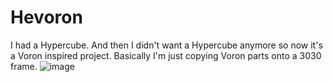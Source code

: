 # Hevoron
I had a Hypercube. And then I didn't want a Hypercube anymore so now it's a Voron inspired project. Basically I'm just copying Voron parts onto a 3030 frame.
![image](https://user-images.githubusercontent.com/100235446/155503823-feb79be9-bd77-4f5a-ae91-6b1fe692ed8a.png)
